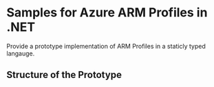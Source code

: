 # Samples for Azure ARM Profiles in .NET

Provide a prototype implementation of ARM Profiles in a staticly typed langauge.

## Structure of the Prototype
